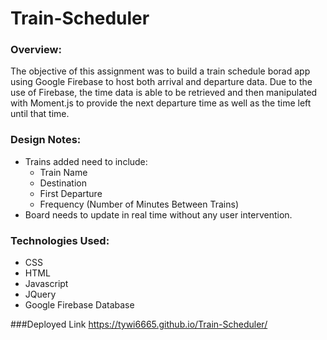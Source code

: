 # Train-Scheduler

### Overview:

The objective of this assignment was to build a train schedule borad app using Google Firebase to host both arrival and departure data. Due to the use of Firebase, the time data is able to be retrieved and then manipulated with Moment.js to provide the next departure time as well as the time left until that time. 

### Design Notes:

* Trains added need to include:
	* Train Name
	* Destination
	* First Departure
	* Frequency (Number of Minutes Between Trains)
* Board needs to update in real time without any user intervention.

### Technologies Used:

* CSS
* HTML
* Javascript
* JQuery
* Google Firebase Database

###Deployed Link
https://tywi6665.github.io/Train-Scheduler/